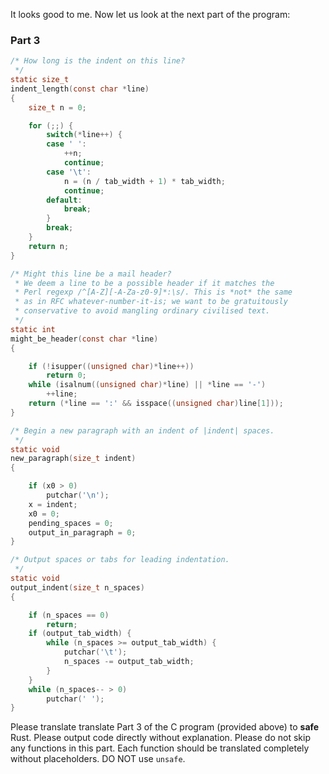 
It looks good to me. Now let us look at the next part of the program:

### Part 3

```c
/* How long is the indent on this line?
 */
static size_t
indent_length(const char *line)
{
	size_t n = 0;

	for (;;) {
		switch(*line++) {
		case ' ':
			++n;
			continue;
		case '\t':
			n = (n / tab_width + 1) * tab_width;
			continue;
		default:
			break;
		}
		break;
	}
	return n;
}

/* Might this line be a mail header?
 * We deem a line to be a possible header if it matches the
 * Perl regexp /^[A-Z][-A-Za-z0-9]*:\s/. This is *not* the same
 * as in RFC whatever-number-it-is; we want to be gratuitously
 * conservative to avoid mangling ordinary civilised text.
 */
static int
might_be_header(const char *line)
{

	if (!isupper((unsigned char)*line++))
		return 0;
	while (isalnum((unsigned char)*line) || *line == '-')
		++line;
	return (*line == ':' && isspace((unsigned char)line[1]));
}

/* Begin a new paragraph with an indent of |indent| spaces.
 */
static void
new_paragraph(size_t indent)
{

	if (x0 > 0)
		putchar('\n');
	x = indent;
	x0 = 0;
	pending_spaces = 0;
	output_in_paragraph = 0;
}

/* Output spaces or tabs for leading indentation.
 */
static void
output_indent(size_t n_spaces)
{

	if (n_spaces == 0)
		return;
	if (output_tab_width) {
		while (n_spaces >= output_tab_width) {
			putchar('\t');
			n_spaces -= output_tab_width;
		}
	}
	while (n_spaces-- > 0)
		putchar(' ');
}
```

Please translate translate Part 3 of the C program (provided above) to **safe** Rust. Please output code directly without explanation. Please do not skip any functions in this part. Each function should be translated completely without placeholders. DO NOT use `unsafe`.
